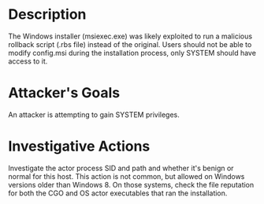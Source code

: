 # Description
The Windows installer (msiexec.exe) was likely exploited to run a malicious rollback script (.rbs file) instead of the original. Users should not be able to modify config.msi during the installation process, only SYSTEM should have access to it.
# Attacker's Goals
An attacker is attempting to gain SYSTEM privileges.
# Investigative Actions
Investigate the actor process SID and path and whether it's benign or normal for this host.
This action is not common, but allowed on Windows versions older than Windows 8. On those systems, check the file reputation for both the CGO and OS actor executables that ran the installation.
